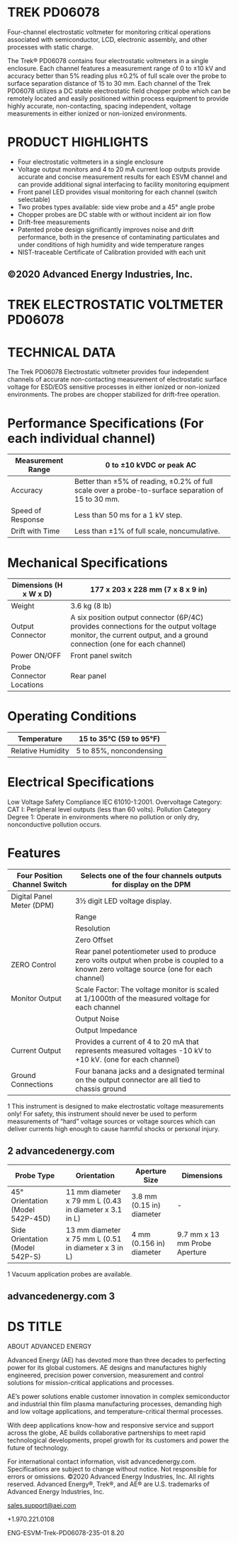 # TREK PD06078

Four-channel electrostatic voltmeter for monitoring critical operations associated with semiconductor, LCD, electronic assembly, and other processes with static charge.

The Trek® PD06078 contains four electrostatic voltmeters in a single enclosure. Each channel features a measurement range of 0 to ±10 kV and accuracy better than 5% reading plus ±0.2% of full scale over the probe to surface separation distance of 15 to 30 mm. Each channel of the Trek PD06078 utilizes a DC stable electrostatic field chopper probe which can be remotely located and easily positioned within process equipment to provide highly accurate, non-contacting, spacing independent, voltage measurements in either ionized or non-ionized environments.

# PRODUCT HIGHLIGHTS

- Four electrostatic voltmeters in a single enclosure
- Voltage output monitors and 4 to 20 mA current loop outputs provide accurate and concise measurement results for each ESVM channel and can provide additional signal interfacing to facility monitoring equipment
- Front panel LED provides visual monitoring for each channel (switch selectable)
- Two probes types available: side view probe and a 45° angle probe
- Chopper probes are DC stable with or without incident air ion flow
- Drift-free measurements
- Patented probe design significantly improves noise and drift performance, both in the presence of contaminating particulates and under conditions of high humidity and wide temperature ranges
- NIST-traceable Certificate of Calibration provided with each unit

©2020 Advanced Energy Industries, Inc.
---
# TREK ELECTROSTATIC VOLTMETER PD06078

# TECHNICAL DATA

The Trek PD06078 Electrostatic voltmeter provides four independent channels of accurate non-contacting measurement of electrostatic surface voltage for ESD/EOS sensitive processes in either ionized or non-ionized environments. The probes are chopper stabilized for drift-free operation.

# Performance Specifications (For each individual channel)

|Measurement Range|0 to ±10 kVDC or peak AC|
|---|---|
|Accuracy|Better than ±5% of reading, ±0.2% of full scale over a probe-to-surface separation of 15 to 30 mm.|
|Speed of Response|Less than 50 ms for a 1 kV step.|
|Drift with Time|Less than ±1% of full scale, noncumulative.|

# Mechanical Specifications

|Dimensions (H x W x D)|177 x 203 x 228 mm (7 x 8 x 9 in)|
|---|---|
|Weight|3.6 kg (8 lb)|
|Output Connector|A six position output connector (6P/4C) provides connections for the output voltage monitor, the current output, and a ground connection (one for each channel)|
|Power ON/OFF|Front panel switch|
|Probe Connector Locations|Rear panel|

# Operating Conditions

|Temperature|15 to 35°C (59 to 95°F)|
|---|---|
|Relative Humidity|5 to 85%, noncondensing|

# Electrical Specifications

Low Voltage Safety Compliance
IEC 61010-1:2001. Overvoltage Category: CAT I: Peripheral level outputs (less than 60 volts). Pollution Category Degree 1: Operate in environments where no pollution or only dry, nonconductive pollution occurs.

# Features

|Four Position Channel Switch|Selects one of the four channels outputs for display on the DPM|
|---|---|
|Digital Panel Meter (DPM)|3½ digit LED voltage display.|
| |Range|0 to ±10.00 kV.|
| |Resolution|10 V|
| |Zero Offset|Less than or equal to ±2 counts|
|ZERO Control|Rear panel potentiometer used to produce zero volts output when probe is coupled to a known zero voltage source (one for each channel)|
|Monitor Output|Scale Factor: The voltage monitor is scaled at 1/1000th of the measured voltage for each channel|
| |Output Noise|Less than 10 mV rms (using the side view probe and measured using the true rms feature of the Hewlett Packard Model 34401A digital voltmeter)|
| |Output Impedance|47 ohms|
|Current Output|Provides a current of 4 to 20 mA that represents measured voltages -10 kV to +10 kV. (one for each channel)|
|Ground Connections|Four banana jacks and a designated terminal on the output connector are all tied to chassis ground|

1 This instrument is designed to make electrostatic voltage measurements only! For safety, this instrument should never be used to perform measurements of “hard” voltage sources or voltage sources which can deliver currents high enough to cause harmful shocks or personal injury.

2 advancedenergy.com
---
|Probe Type|Orientation|Aperture Size|Dimensions|
|---|---|---|---|
|45° Orientation (Model 542P-45D)|11 mm diameter x 79 mm L (0.43 in diameter x 3.1 in L)|3.8 mm (0.15 in) diameter|-|
|Side Orientation (Model 542P-S)|13 mm diameter x 75 mm L (0.51 in diameter x 3 in L)|4 mm (0.156 in) diameter|9.7 mm x 13 mm Probe Aperture|

1 Vacuum application probes are available.

advancedenergy.com 3
---
# DS TITLE

ABOUT ADVANCED ENERGY

Advanced Energy (AE) has devoted more than three decades to perfecting power for its global customers. AE designs and manufactures highly engineered, precision power conversion, measurement and control solutions for mission-critical applications and processes.

AE’s power solutions enable customer innovation in complex semiconductor and industrial thin film plasma manufacturing processes, demanding high and low voltage applications, and temperature-critical thermal processes.

With deep applications know-how and responsive service and support across the globe, AE builds collaborative partnerships to meet rapid technological developments, propel growth for its customers and power the future of technology.

For international contact information, visit advancedenergy.com. Specifications are subject to change without notice. Not responsible for errors or omissions. ©2020 Advanced Energy Industries, Inc. All rights reserved. Advanced Energy®, Trek®, and AE® are U.S. trademarks of Advanced Energy Industries, Inc.

sales.support@aei.com

+1.970.221.0108

ENG-ESVM-Trek-PD06078-235-01 8.20